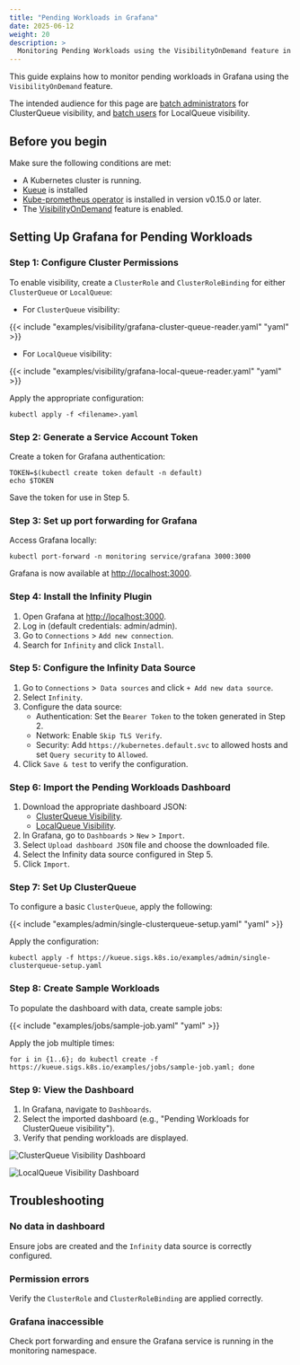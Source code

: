```yaml
---
title: "Pending Workloads in Grafana"
date: 2025-06-12
weight: 20
description: >
  Monitoring Pending Workloads using the VisibilityOnDemand feature in Grafana.
---
```


This guide explains how to monitor pending workloads in Grafana using the `VisibilityOnDemand` feature.

The intended audience for this page are [batch administrators](/docs/tasks#batch-administrator)
for ClusterQueue visibility, and [batch users](/docs/tasks#batch-user) for LocalQueue visibility.

## Before you begin

Make sure the following conditions are met:

- A Kubernetes cluster is running.
- [Kueue](/docs/installation) is installed
- [Kube-prometheus operator](https://github.com/prometheus-operator/kube-prometheus/blob/main/README.md#quickstart) is installed in version v0.15.0 or later.
- The [VisibilityOnDemand](/docs/tasks/manage/monitor_pending_workloads/pending_workloads_on_demand/#monitor-pending-workloads-on-demand) feature is enabled.

## Setting Up Grafana for Pending Workloads

### Step 1: Configure Cluster Permissions

To enable visibility, create a `ClusterRole` and `ClusterRoleBinding` for either `ClusterQueue` or `LocalQueue`:

- For `ClusterQueue` visibility:

{{< include "examples/visibility/grafana-cluster-queue-reader.yaml" "yaml" >}}

- For `LocalQueue` visibility:

{{< include "examples/visibility/grafana-local-queue-reader.yaml" "yaml" >}}

Apply the appropriate configuration:

```shell
kubectl apply -f <filename>.yaml
```

### Step 2: Generate a Service Account Token

Create a token for Grafana authentication:

```shell
TOKEN=$(kubectl create token default -n default)
echo $TOKEN
```

Save the token for use in Step 5.

### Step 3: Set up port forwarding for Grafana

Access Grafana locally:

```shell
kubectl port-forward -n monitoring service/grafana 3000:3000
```

Grafana is now available at [http://localhost:3000](http://localhost:3000).

### Step 4: Install the Infinity Plugin

1. Open Grafana at [http://localhost:3000](http://localhost:3000).
2. Log in (default credentials: admin/admin).
3. Go to `Connections` > `Add new connection`. 
4. Search for `Infinity` and click `Install`.

### Step 5: Configure the Infinity Data Source

1. Go to `Connections` >` Data sources` and click `+ Add new data source`.
2. Select `Infinity`.
3. Configure the data source:
    - Authentication: Set the `Bearer Token` to the token generated in Step 2.
    - Network: Enable `Skip TLS Verify`.
    - Security: Add `https://kubernetes.default.svc` to allowed hosts and set `Query security` to `Allowed`.
4. Click `Save & test` to verify the configuration.


### Step 6: Import the Pending Workloads Dashboard

1. Download the appropriate dashboard JSON:
   - [ClusterQueue Visibility](examples/visibility/pending-workloads-for-cluster-queue-visibility-dashboard.json).
   - [LocalQueue Visibility](examples/visibility/pending-workloads-for-local-queue-visibility-dashboard.json).
2. In Grafana, go to `Dashboards` > `New` > `Import`.
3. Select `Upload dashboard JSON` file and choose the downloaded file.
4. Select the Infinity data source configured in Step 5.
5. Click `Import`.

### Step 7: Set Up ClusterQueue

To configure a basic `ClusterQueue`, apply the following:

{{< include "examples/admin/single-clusterqueue-setup.yaml" "yaml" >}}

Apply the configuration:

```shell
kubectl apply -f https://kueue.sigs.k8s.io/examples/admin/single-clusterqueue-setup.yaml
```

### Step 8: Create Sample Workloads

To populate the dashboard with data, create sample jobs:

{{< include "examples/jobs/sample-job.yaml" "yaml" >}}

Apply the job multiple times:

```shell
for i in {1..6}; do kubectl create -f https://kueue.sigs.k8s.io/examples/jobs/sample-job.yaml; done
```

### Step 9: View the Dashboard

1. In Grafana, navigate to `Dashboards`.
2. Select the imported dashboard (e.g., "Pending Workloads for ClusterQueue visibility").
3. Verify that pending workloads are displayed.

![ClusterQueue Visibility Dashboard](/images/pending-workloads-for-cluster-queue-visibility-dashboard.png)

![LocalQueue Visibility Dashboard](/images/pending-workloads-for-local-queue-visibility-dashboard.png)

## Troubleshooting

### No data in dashboard

Ensure jobs are created and the `Infinity` data source is correctly configured.

### Permission errors

Verify the `ClusterRole` and `ClusterRoleBinding` are applied correctly.

### Grafana inaccessible

Check port forwarding and ensure the Grafana service is running in the monitoring namespace.
